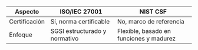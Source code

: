 | Aspecto       | ISO/IEC 27001                 | NIST CSF                                |
| ------------- | ----------------------------- | --------------------------------------- |
| Certificación | Sí, norma certificable        | No, marco de referencia                 |
| Enfoque       | SGSI estructurado y normativo | Flexible, basado en funciones y madurez |
